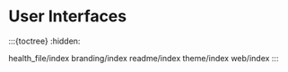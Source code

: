 # User Interfaces



:::{toctree}
:hidden:

health_file/index
branding/index
readme/index
theme/index
web/index
:::
